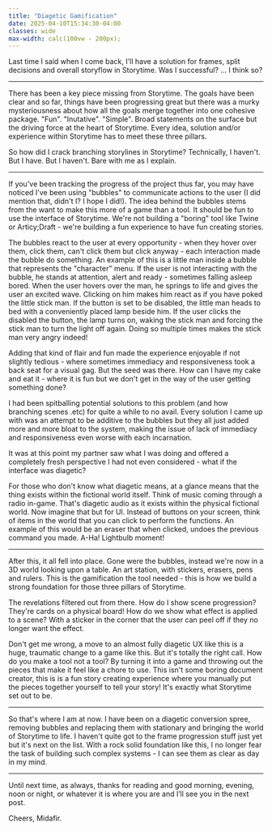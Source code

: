 ```yaml
---
title: "Diagetic Gamification"
date: 2025-04-10T15:34:30-04:00
classes: wide
max-width: calc(100vw - 200px);
---
```

Last time I said when I come back, I'll have a solution for frames, split decisions and overall storyflow in Storytime. Was I successful?  ... I think so?

---

There has been a key piece missing from Storytime. The goals have been clear and so far, things have been progressing great but there was a murky mysteriousness about how all the goals merge together into one cohesive package. "Fun". "Inutative". "Simple". Broad statements on the surface but the driving force at the heart of Storytime. Every idea, solution and/or experience within Storytime has to meet these three pillars.

So how did I crack branching storylines in Storytime? Technically, I haven't. But I have. But I haven't. Bare with me as I explain.

---

If you've been tracking the progress of the project thus far, you may have noticed I've been using "bubbles" to communicate actions to the user (I did mention that, didn't I? I hope I did!). The idea behind the bubbles stems from the want to make this more of a game than a tool. It should be fun to use the interface of Storytime. We're not building a "boring" tool like Twine or Articy;Draft - we're building a fun experience to have fun creating stories.

The bubbles react to the user at every opportunity - when they hover over them, click them, can't click them but click anyway - each interaction made the bubble do something. An example of this is a little man inside a bubble that represents the "character" menu. If the user is not interacting with the bubble, he stands at attention, alert and ready - sometimes falling asleep bored. When the user hovers over the man, he springs to life and gives the user an excited wave. Clicking on him makes him react as if you have poked the little stick man. If the button is set to be disabled, the little man heads to bed with a conveniently placed lamp beside him. If the user clicks the disabled the button, the lamp turns on, waking the stick man and forcing the stick man to turn the light off again. Doing so multiple times makes the stick man very angry indeed!

Adding that kind of flair and fun made the experience enjoyable if not slightly tedious - where sometimes immediacy and responsiveness took a back seat for a visual gag. But the seed was there. How can I have my cake and eat it - where it is fun but we don't get in the way of the user getting something done?

I had been spitballing potential solutions to this problem (and how branching scenes .etc) for quite a while to no avail. Every solution I came up with was an attempt to be additive to the bubbles but they all just added more and more bloat to the system, making the issue of lack of immediacy and responsiveness even worse with each incarnation.

It was at this point my partner saw what I was doing and offered a completely fresh perspective I had not even considered - what if the interface was diagetic?

For those who don't know what diagetic means, at a glance means that the thing exists within the fictional world itself. Think of music coming through a radio in-game. That's diagetic audio as it exists within the physical fictional world. Now imagine that but for UI. Instead of buttons on your screen, think of items in the world that you can click to perform the functions. An example of this would be an eraser that when clicked, undoes the previous command you made. A-Ha! Lightbulb moment!

---

After this, it all fell into place. Gone were the bubbles, instead we're now in a 3D world looking upon a table. An art station, with stickers, erasers, pens and rulers. This is the gamification the tool needed - this is how we build a strong foundation for those three pillars of Storytime.

The revelations filtered out from there. How do I show scene progression? They're cards on a physical board! How do we show what effect is applied to a scene? With a sticker in the corner that the user can peel off if they no longer want the effect.

Don't get me wrong, a move to an almost fully diagetic UX like this is a huge, traumatic change to a game like this. But it's totally the right call. How do you make a tool not a tool? By turning it into a game and throwing out the pieces that make it feel like a chore to use. This isn't some boring document creator, this is is a fun story creating experience where you manually put the pieces together yourself to tell your story! It's exactly what Storytime set out to be.

---

So that's where I am at now. I have been on a diagetic conversion spree, removing bubbles and replacing them with stationary and bringing the world of Storytime to life. I haven't quite got to the frame progression stuff just yet but it's next on the list. With a rock solid foundation like this, I no longer fear the task of building such complex systems - I can see them as clear as day in my mind.

---

Until next time, as always, thanks for reading and good morning, evening, noon or night, or whatever it is where you are and I’ll see you in the next post.

Cheers, Midafir.
